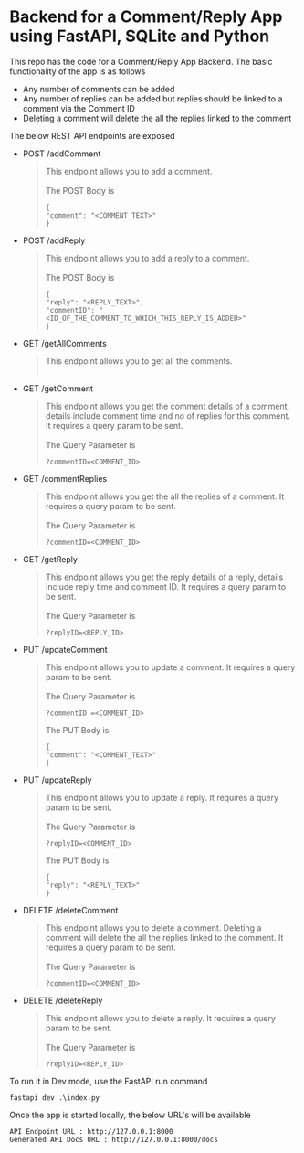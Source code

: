 # Backend for a Comment/Reply App using FastAPI, SQLite and Python

This repo has the code for a Comment/Reply App Backend. The basic functionality of the app is as follows 

* Any number of comments can be added
* Any number of replies can be added but replies should be linked to a comment via the Comment ID
* Deleting a comment will delete the all the replies linked to the comment
  
The below REST API endpoints are exposed

* POST /addComment

  > This endpoint allows you to add a comment.<br><br>
  > The POST Body is
  > ```
  > {
  > "comment": "<COMMENT_TEXT>"
  > }
  > ```

* POST /addReply

  > This endpoint allows you to add a reply to a comment.<br><br>
  > The POST Body is
  > ```
  > {
  > "reply": "<REPLY_TEXT>",
  > "commentID": "<ID_OF_THE_COMMENT_TO_WHICH_THIS_REPLY_IS_ADDED>"
  > }
  > ```
  
* GET /getAllComments
  
  > This endpoint allows you to get all the comments.<br><br>

* GET /getComment
  
  > This endpoint allows you get the comment details of a comment, details include comment time and no of replies for this comment. It requires a query param to be sent.<br><br>
  > The Query Parameter is
  > ```
  > ?commentID=<COMMENT_ID>
  > ```
  
* GET /commentReplies
  
  > This endpoint allows you get the all the replies of a comment. It requires a query param to be sent.<br><br>
  > The Query Parameter is
  > ```
  > ?commentID=<COMMENT_ID>
  > ```
  
* GET /getReply
  
  > This endpoint allows you get the reply details of a reply, details include reply time and comment ID. It requires a query param to be sent.<br><br>
  > The Query Parameter is
  > ```
  > ?replyID=<REPLY_ID>
  > ```
  
* PUT /updateComment

  > This endpoint allows you to update a comment. It requires a query param to be sent.<br><br>
  > The Query Parameter is
  > ```
  > ?commentID =<COMMENT_ID>
  > ```
  > The PUT Body is
  > ```
  > {
  > "comment": "<COMMENT_TEXT>"
  > }
  > ```
  
* PUT /updateReply

  > This endpoint allows you to update a reply. It requires a query param to be sent.<br><br>
  > The Query Parameter is
  > ```
  > ?replyID=<COMMENT_ID>
  > ```
  > The PUT Body is
  > ```
  > {
  > "reply": "<REPLY_TEXT>"
  > }
  > ```
  
* DELETE /deleteComment

  > This endpoint allows you to delete a comment. Deleting a comment will delete the all the replies linked to the comment. It requires a query param to be sent.<br><br>
  > The Query Parameter is
  > ```
  > ?commentID=<COMMENT_ID>
  > ```
  
* DELETE /deleteReply

  > This endpoint allows you to delete a reply. It requires a query param to be sent.<br><br>
  > The Query Parameter is
  > ```
  > ?replyID=<REPLY_ID>
  > ```

To run it in Dev mode, use the FastAPI run command

```console
fastapi dev .\index.py
```

Once the app is started locally, the below URL's will be available 

```
API Endpoint URL : http://127.0.0.1:8000 
Generated API Docs URL : http://127.0.0.1:8000/docs
```
